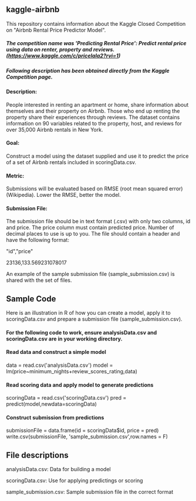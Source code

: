## kaggle-airbnb
This repository contains information about the Kaggle Closed Competition on "Airbnb Rental Price Predictor Model". 

##### The competition name was 'Predicting Rental Price': Predict rental price using data on renter, property and reviews.(https://www.kaggle.com/c/pricelala2?rvi=1)

##### Following description has been obtained directly from the Kaggle Competition page. 

#### Description:
People interested in renting an apartment or home, share information about themselves and their property on Airbnb. Those who end up renting the property share their experiences through reviews. The dataset contains information on 90 variables related to the property, host, and reviews for over 35,000 Airbnb rentals in New York.

#### Goal:
Construct a model using the dataset supplied and use it to predict the price of a set of Airbnb rentals included in scoringData.csv.

#### Metric:
Submissions will be evaluated based on RMSE (root mean squared error) (Wikipedia). Lower the RMSE, better the model.

#### Submission File:
The submission file should be in text format (.csv) with only two columns, id and price. The price column must contain predicted price. Number of decimal places to use is up to you. The file should contain a header and have the following format:

"id","price"

23136,133.569231078017

An example of the sample submission file (sample_submission.csv) is shared with the set of files.


## Sample Code

Here is an illustration in R of how you can create a model, apply it to scoringData.csv and prepare a submission file (sample_submission.csv).

#### For the following code to work, ensure analysisData.csv and scoringData.csv are in your working directory.

#### Read data and construct a simple model
data = read.csv('analysisData.csv')
model = lm(price~minimum_nights+review_scores_rating,data)

#### Read scoring data and apply model to generate predictions
scoringData = read.csv('scoringData.csv')
pred = predict(model,newdata=scoringData)

#### Construct submission from predictions
submissionFile = data.frame(id = scoringData$id, price = pred)
write.csv(submissionFile, 'sample_submission.csv',row.names = F)


## File descriptions

analysisData.csv: Data for building a model

scoringData.csv: Use for applying predictings or scoring

sample_submission.csv: Sample submission file in the correct format
